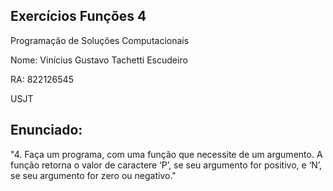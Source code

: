 ## Exercícios Funções 4


Programação de Soluções Computacionais


Nome: Vinícius Gustavo Tachetti Escudeiro


RA: 822126545


USJT

## Enunciado:


"4. Faça um programa, com uma função que necessite de um argumento. A função retorna o valor de caractere ‘P’, se seu argumento for positivo, e ‘N’, se seu argumento for zero ou negativo."

